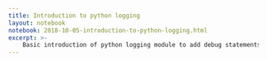 ```yaml
---
title: Introduction to python logging 
layout: notebook
notebook: 2018-10-05-introduction-to-python-logging.html
excerpt: >-
    Basic introduction of python logging module to add debug statements to your code.
---
```

